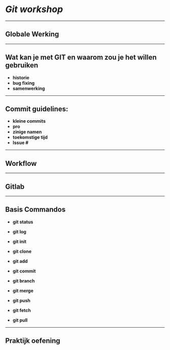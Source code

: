  

# _Git workshop_ 

---

## Globale Werking

---


## Wat kan je met GIT en waarom zou je het willen gebruiken
-   **historie**
-   **bug fixing**
-   **samenwerking**

---

## Commit guidelines:
-   **kleine commits**
-   **pro**
-   **zinige namen**
-   **toekomstige tijd**
-   **Issue #**

---

## Workflow

---

## Gitlab

---

## Basis Commandos
-   **git status**
-   **git log**

-   **git init**
-   **git clone**

-   **git add**
-   **git commit**

-   **git branch**
-   **git merge**

-   **git push**
-   **git fetch**
-   **git pull**

---

## Praktijk oefening
 